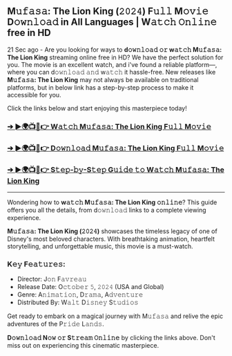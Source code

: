 ## **M𝚞𝚏𝚊𝚜𝚊: The Lion King (𝟸𝟶𝟸𝟺) F𝚞𝚕𝚕 M𝚘𝚟𝚒𝚎 D𝚘𝚠𝚗𝚕𝚘𝚊𝚍 in All Languages | W𝚊𝚝𝚌𝚑 𝙾𝚗𝚕𝚒𝚗𝚎 free in HD**

21 Sec ago - Are you looking for ways to **d𝚘𝚠𝚗𝚕𝚘𝚊𝚍 𝚘𝚛 w𝚊𝚝𝚌𝚑 M𝚞𝚏𝚊𝚜𝚊: The Lion King** streaming online free in HD? We have the perfect solution for you. The movie is an excellent watch, and i've found a reliable platform—, where you can d𝚘𝚠𝚗𝚕𝚘𝚊𝚍 𝚊𝚗𝚍 w𝚊𝚝𝚌𝚑 it hassle-free. New releases like **M𝚞𝚏𝚊𝚜𝚊: The Lion King** may not always be available on traditional platforms, but in below link has a step-by-step process to make it accessible for you. 

Click the links below and start enjoying this masterpiece today!

### [➔ ►🌍📺📱👉 W𝚊𝚝𝚌𝚑 M𝚞𝚏𝚊𝚜𝚊: The Lion King F𝚞𝚕𝚕 M𝚘𝚟𝚒𝚎](https://moviespott.com/mufasa-the-lion-king-2024-full-movie/)

### [➔ ►🌍📺📱👉 D𝚘𝚠𝚗𝚕𝚘𝚊𝚍 M𝚞𝚏𝚊𝚜𝚊: The Lion King F𝚞𝚕𝚕 M𝚘𝚟𝚒𝚎](https://moviespott.com/mufasa-the-lion-king-2024-full-movie/)

### [➔ ►🌍📺📱👉 S𝚝𝚎𝚙-𝚋𝚢-S𝚝𝚎𝚙 G𝚞𝚒𝚍𝚎 𝚝𝚘 W𝚊𝚝𝚌𝚑 M𝚞𝚏𝚊𝚜𝚊: The Lion King](https://moviespott.com/mufasa-the-lion-king-2024-full-movie/)

---

Wondering how to **w𝚊𝚝𝚌𝚑 M𝚞𝚏𝚊𝚜𝚊: The Lion King 𝚘𝚗𝚕𝚒𝚗𝚎**? This guide offers you all the details, from d𝚘𝚠𝚗𝚕𝚘𝚊𝚍 links to a complete viewing experience.

**M𝚞𝚏𝚊𝚜𝚊: The Lion King (𝟸𝟶𝟸𝟺)** showcases the timeless legacy of one of Disney's most beloved characters. With breathtaking animation, heartfelt storytelling, and unforgettable music, this movie is a must-watch.

### **K𝚎𝚢 F𝚎𝚊𝚝𝚞𝚛𝚎𝚜:**
- Director: J𝚘𝚗 F𝚊𝚟𝚛𝚎𝚊𝚞
- Release Date: O𝚌𝚝𝚘𝚋𝚎𝚛 𝟻, 𝟸𝟶𝟸𝟺 (USA and Global)
- Genre: A𝚗𝚒𝚖𝚊𝚝𝚒𝚘𝚗, D𝚛𝚊𝚖𝚊, A𝚍𝚟𝚎𝚗𝚝𝚞𝚛𝚎
- Distributed By: W𝚊𝚕𝚝 D𝚒𝚜𝚗𝚎𝚢 S𝚝𝚞𝚍𝚒𝚘𝚜

Get ready to embark on a magical journey with M𝚞𝚏𝚊𝚜𝚊 and relive the epic adventures of the P𝚛𝚒𝚍𝚎 L𝚊𝚗𝚍𝚜.

**D𝚘𝚠𝚗𝚕𝚘𝚊𝚍 N𝚘𝚠 𝚘𝚛 S𝚝𝚛𝚎𝚊𝚖 𝙾𝚗𝚕𝚒𝚗𝚎** by clicking the links above. Don't miss out on experiencing this cinematic masterpiece.
